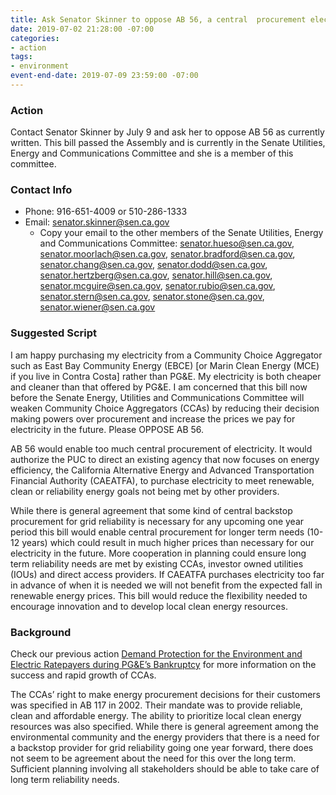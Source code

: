 ```yaml
---
title: Ask Senator Skinner to oppose AB 56, a central  procurement electricity bill
date: 2019-07-02 21:28:00 -07:00
categories:
- action
tags:
- environment
event-end-date: 2019-07-09 23:59:00 -07:00
---
```


### Action
Contact Senator Skinner by July 9 and ask her to oppose AB 56 as currently written. This bill passed the Assembly and is currently in the Senate Utilities, Energy and Communications Committee and she is a member of this committee.  

### Contact Info
* Phone: 916-651-4009 or 510-286-1333
* Email: <senator.skinner@sen.ca.gov>
  * Copy your email to the other members of the Senate Utilities, Energy and Communications Committee: senator.hueso@sen.ca.gov, senator.moorlach@sen.ca.gov, senator.bradford@sen.ca.gov, senator.chang@sen.ca.gov, senator.dodd@sen.ca.gov, senator.hertzberg@sen.ca.gov, senator.hill@sen.ca.gov, senator.mcguire@sen.ca.gov, senator.rubio@sen.ca.gov, senator.stern@sen.ca.gov, senator.stone@sen.ca.gov, senator.wiener@sen.ca.gov  

### Suggested Script
I am happy purchasing my electricity from a Community Choice Aggregator such as East Bay Community Energy (EBCE) [or Marin Clean Energy (MCE) if you live in Contra Costa] rather than PG&E. My electricity is both cheaper and cleaner than that offered by PG&E. I am concerned that this bill now before the Senate Energy, Utilities and Communications Committee will weaken Community Choice Aggregators (CCAs) by reducing their decision making powers over procurement and increase the prices we pay for electricity in the future. Please OPPOSE AB 56.  

AB 56 would enable too much central procurement of electricity. It would authorize the PUC to direct an existing agency that now focuses on energy efficiency, the California Alternative Energy and Advanced Transportation Financial Authority (CAEATFA), to purchase electricity to meet renewable, clean or reliability energy goals not being met by other providers.  

While there is general agreement that some kind of central backstop procurement for grid reliability is necessary for any upcoming one year period this bill would enable central procurement for longer term needs (10-12 years) which could result in much higher prices than necessary for our electricity in the future. More cooperation in planning could ensure long term reliability needs are met by existing CCAs, investor owned utilities (IOUs) and direct access providers. If CAEATFA purchases electricity too far in advance of when it is needed we will not benefit from the expected fall in renewable energy prices. This bill would reduce the flexibility needed to encourage innovation and to develop local clean energy resources.  

### Background
Check our previous action [Demand Protection for the Environment and Electric Ratepayers during PG&E’s Bankruptcy](https://indivisibleberkeley.org/action/demand-accountability-in-clean-energy-and-ratepayer-protections) for more information on the success and rapid growth of CCAs.  

The CCAs’ right to make energy procurement decisions for their customers was specified in AB 117 in 2002. Their mandate was to provide reliable, clean and affordable energy. The ability to prioritize local clean energy resources was also specified. While there is general agreement among the environmental community and the energy providers that there is a need for a backstop provider for grid reliability going one year forward, there does not seem to be agreement about the need for this over the long term. Sufficient planning involving all stakeholders should be able to take care of long term reliability needs.  
